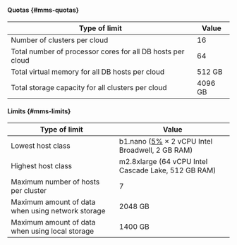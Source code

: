#### Quotas {#mms-quotas}

| Type of limit | Value |
| ----- | ----- |
| Number of clusters per cloud | 16 |
| Total number of processor cores for all DB hosts per cloud | 64 |
| Total virtual memory for all DB hosts per cloud | 512 GB |
| Total storage capacity for all clusters per cloud | 4096 GB |

#### Limits {#mms-limits}

| Type of limit | Value |
| ----- | ----- |
| Lowest host class | b1.nano ([5%](../../compute/concepts/performance-levels.md) × 2 vCPU Intel Broadwell, 2 GB RAM) |
| Highest host class | m2.8xlarge (64 vCPU Intel Cascade Lake, 512 GB RAM) |
| Maximum number of hosts per cluster | 7 |
| Maximum amount of data when using network storage | 2048 GB |
| Maximum amount of data when using local storage | 1400 GB |

